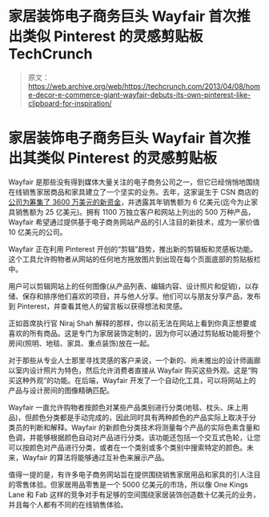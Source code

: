 # 家居装饰电子商务巨头 Wayfair 首次推出类似 Pinterest 的灵感剪贴板 TechCrunch

> 原文：<https://web.archive.org/web/https://techcrunch.com/2013/04/08/home-decor-e-commerce-giant-wayfair-debuts-its-own-pinterest-like-clipboard-for-inspiration/>

# 家居装饰电子商务巨头 Wayfair 首次推出其类似 Pinterest 的灵感剪贴板

Wayfair 是那些没有得到媒体大量关注的电子商务公司之一，但它已经悄悄地围绕在线销售家居商品和家具建立了一个坚实的业务。去年，这家诞生于 CSN 商店的[公司为](https://web.archive.org/web/20221007010441/https://beta.techcrunch.com/2011/09/01/online-retail-giant-csn-stores-rolls-its-200-shopping-sites-into-one-brand-wayfair-com/)[筹集了 3600 万美元的新资金](https://web.archive.org/web/20221007010441/http://blogs.wsj.com/digits/2012/12/10/wayfair-raises-36-million-in-search-of-home-decor-dominance/)，并透露其年销售额为 6 亿美元(迄今为止家具销售额为 25 亿美元)。拥有 1100 万独立客户和网站上列出的 500 万种产品，Wayfair 希望通过提供基于电子商务网站产品的引人注目的新技术，成为一家价值 10 亿美元的公司。

Wayfair 正在利用 Pinterest 开创的“剪辑”趋势，推出新的剪辑板和灵感板功能。这个工具允许购物者从网站的任何地方拖放图片到出现在每个页面底部的剪贴板栏中。

用户可以剪辑网站上的任何图像(从产品列表、编辑内容、设计照片和促销)，以存储、保存和排序他们喜欢的项目，并与他人分享。他们可以与朋友分享产品，发布到 Pinterest，并查看其他人的留言板以获得想法和灵感。

正如首席执行官 Niraj Shah 解释的那样，你以前无法在网站上看到你真正想要或喜欢的所有商品。这是专门为家居装饰定制的，因为你可以通过剪贴板功能将整个房间(照明、地毯、家具、重点装饰)放在一起。

对于那些从专业人士那里寻找灵感的客户来说，一个新的、尚未推出的设计师画廊以室内设计照片为特色，然后允许消费者直接从 Wayfair 购买这些外观。这是“购买这种外观”的功能。在后端，Wayfair 开发了一个自动化工具，可以将网站上的产品与设计房间的图像精确匹配。

Wayfair 一直允许购物者按颜色对某些产品类别进行分类(地毯、枕头、床上用品)，但颜色分类都是手动完成的，因此同时具有两种颜色的产品实际上取决于分类员的判断和解释。Wayfair 的新颜色分类技术将测量每个产品的实际色素含量和色调，并能够根据颜色自动对产品进行分类。该功能还包括一个交互式色轮，让您可以按颜色对产品进行分类，或者在一个类别或多个类别中搜索特定的颜色。未来，Wayfair 的算法将能够通过互补色来展示产品。

值得一提的是，有许多电子商务网站旨在提供围绕销售家居用品和家具的引人注目的零售体验。但家居用品零售是一个 5000 亿美元的市场，所以像 One Kings Lane 和 Fab 这样的竞争对手有足够的空间围绕家居装饰创造数十亿美元的业务，并且每个人都有不同的在线销售体验。
